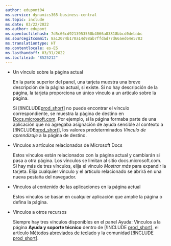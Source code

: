 ```yaml
---
author: edupont04
ms.service: dynamics365-business-central
ms.topic: include
ms.date: 03/22/2022
ms.author: edupont
ms.openlocfilehash: 7d5c66cd9213953558b4066a83818bbcd0debabc
ms.sourcegitcommit: 8a12074b170a14d98ab7ffdad77d66aed64e5783
ms.translationtype: HT
ms.contentlocale: es-ES
ms.lasthandoff: 03/31/2022
ms.locfileid: "8525212"
---
```

- Un vínculo sobre la página actual

  En la parte superior del panel, una tarjeta muestra una breve descripción de la página actual, si existe. Si no hay descripción de la página, la tarjeta proporciona un único vínculo a un artículo sobre la página.  

  Si [!INCLUDE[prod_short](prod_short.md)] no puede encontrar el vínculo correspondiente, se muestra la página de destino en [Docs.microsoft.com](/dynamics365/business-central). Por ejemplo, si la página formaba parte de una aplicación que no agregaba asignación de ayuda sensible al contexto a [!INCLUDE[prod_short](prod_short.md)], los valores predeterminados *Vínculo de aprendizaje* a la página de destino.  

- Vínculos a artículos relacionados de Microsoft Docs  

  Estos vínculos están relacionados con la página actual y cambiarán si pasa a otra página. Los vínculos se limitan al sitio docs.microsoft.com. Si hay más de tres vínculos, elija el vínculo *Mostrar más* para expandir la tarjeta. Elija cualquier vínculo y el artículo relacionado se abrirá en una nueva pestaña del navegador.  
- Vínculos al contenido de las aplicaciones en la página actual  

  Estos vínculos se basan en cualquier aplicación que amplíe la página o defina la página.  
- Vínculos a otros recursos

  Siempre hay tres vínculos disponibles en el panel Ayuda: Vínculos a la página **Ayuda y soporte técnico** dentro de [!INCLUDE [prod_short](prod_short.md)], el artículo [Métodos abreviados de teclado](../keyboard-shortcuts.md) y la comunidad [!INCLUDE [prod_short](prod_short.md)].  